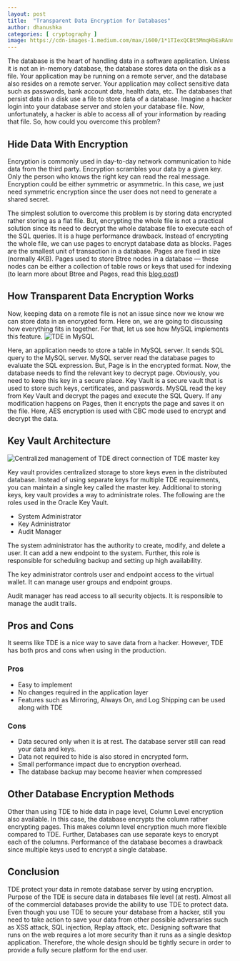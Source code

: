 ```yaml
---
layout: post
title:  "Transparent Data Encryption for Databases"
author: dhanushka
categories: [ cryptography ]
image: https://cdn-images-1.medium.com/max/1600/1*1TIexQCBt5MmqHbEaRAnnQ.jpeg
---
```

The database is the heart of handling data in a software application. Unless it is not an in-memory database, the database stores data on the disk as a file. Your application may be running on a remote server, and the database also resides on a remote server. Your application may collect sensitive data such as passwords, bank account data, health data, etc. The databases that persist data in a disk use a file to store data of a database. Imagine a hacker login into your database server and stolen your database file. Now, unfortunately, a hacker is able to access all of your information by reading that file. So, how could you overcome this problem?

## Hide Data With Encryption
Encryption is commonly used in day-to-day network communication to hide data from the third party. Encryption scrambles your data by a given key. Only the person who knows the right key can read the real message. Encryption could be either symmetric or asymmetric. In this case, we just need symmetric encryption since the user does not need to generate a shared secret.

The simplest solution to overcome this problem is by storing data encrypted rather storing as a flat file. But, encrypting the whole file is not a practical solution since its need to decrypt the whole database file to execute each of the SQL queries. It is a huge performance drawback. Instead of encrypting the whole file, we can use pages to encrypt database data as blocks. Pages are the smallest unit of transaction in a database. Pages are fixed in size (normally 4KB). Pages used to store Btree nodes in a database — these nodes can be either a collection of table rows or keys that used for indexing (to learn more about Btree and Pages, read this [blog post](/how-btree-indexing-works))

## How Transparent Data Encryption Works
Now, keeping data on a remote file is not an issue since now we know we can store data in an encrypted form. Here on, we are going to discussing how everything fits in together. For that, let us see how MySQL implements this feature.
![TDE in MySQL](https://cdn-images-1.medium.com/max/1600/1*Op2dz8UegxvbH725L0NM-w.jpeg)

Here, an application needs to store a table in MySQL server. It sends SQL query to the MySQL server. MySQL server read the database pages to evaluate the SQL expression. But, Page is in the encrypted format. Now, the database needs to find the relevant key to decrypt page. Obviously, you need to keep this key in a secure place. Key Vault is a secure vault that is used to store such keys, certificates, and passwords. MySQL read the key from Key Vault and decrypt the pages and execute the SQL Query. If any modification happens on Pages, then it encrypts the page and saves it on the file. Here, AES encryption is used with CBC mode used to encrypt and decrypt the data.

## Key Vault Architecture
![Centralized management of TDE direct connection of TDE master key](https://cdn-images-1.medium.com/max/1600/1*GaQmhh8110NVbz_VBV4qVw.png)

Key vault provides centralized storage to store keys even in the distributed database. Instead of using separate keys for multiple TDE requirements, you can maintain a single key called the master key. Additional to storing keys, key vault provides a way to administrate roles. The following are the roles used in the Oracle Key Vault.

- System Administrator
- Key Administrator
- Audit Manager

The system administrator has the authority to create, modify, and delete a user. It can add a new endpoint to the system. Further, this role is responsible for scheduling backup and setting up high availability.

The key administrator controls user and endpoint access to the virtual wallet. It can manage user groups and endpoint groups.

Audit manager has read access to all security objects. It is responsible to manage the audit trails.

## Pros and Cons
It seems like TDE is a nice way to save data from a hacker. However, TDE has both pros and cons when using in the production.

### Pros
- Easy to implement
- No changes required in the application layer
- Features such as Mirroring, Always On, and Log Shipping can be used along with TDE

### Cons
- Data secured only when it is at rest. The database server still can read your data and keys.
- Data not required to hide is also stored in encrypted form.
- Small performance impact due to encryption overhead.
- The database backup may become heavier when compressed

## Other Database Encryption Methods
Other than using TDE to hide data in page level, Column Level encryption also available. In this case, the database encrypts the column rather encrypting pages. This makes column level encryption much more flexible compared to TDE. Further, Databases can use separate keys to encrypt each of the columns. Performance of the database becomes a drawback since multiple keys used to encrypt a single database.

## Conclusion
TDE protect your data in remote database server by using encryption. Purpose of the TDE is secure data in databases file level (at rest). Almost all of the commercial databases provide the ability to use TDE to protect data. Even though you use TDE to secure your database from a hacker, still you need to take action to save your data from other possible adversaries such as XSS attack, SQL injection, Replay attack, etc. Designing software that runs on the web requires a lot more security than it runs as a single desktop application. Therefore, the whole design should be tightly secure in order to provide a fully secure platform for the end user.

